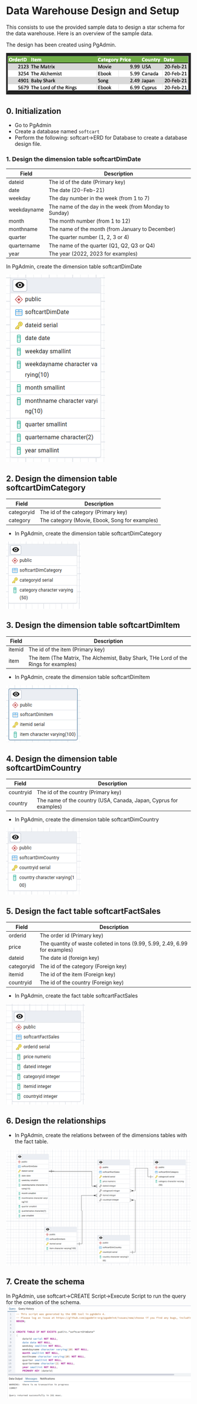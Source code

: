 # Data Warehouse Design and Setup

This consists to use the provided sample data to design a star schema for the data warehouse. Here is an overview of the sample data.

The design has been created using PgAdmin.

![alt text](./../../resources/images/sample_data.png)

## 0. Initialization
- Go to PgAdmin
- Create a database named `softcart`
- Perform the following: softcart->ERD for Database to create a database design file.

### 1. Design the dimension table softcartDimDate

| Field | Description |
|----------|----------|
| dateid   | The id of the date (Primary key) |
| date   | The date (20-Feb-21)  |
 weekday   | The day number in the week (from 1 to 7) |
| weekdayname  | The name of the day in the week (from Monday to Sunday)|
| month | The month number (from 1 to 12) |
| monthname | The name of the month (from January to December) |
| quarter   | The quarter number (1, 2, 3 or 4) |
| quartername   | The name of the quarter (Q1, Q2, Q3 or Q4) |
| year   | The year (2022, 2023 for examples) |

In PgAdmin, create the dimension table softcartDimDate

![alt text](./../../resources/images/softcartDimDate.png)

## 2. Design the dimension table softcartDimCategory

| Field | Description |
|----------|----------|
| categoryid   | The id of the category (Primary key) |
| category   | The category (Movie, Ebook, Song for examples) |

- In PgAdmin, create the dimension table softcartDimCategory

![alt text](./../../resources/images/softcartDimCategory.png)

## 3. Design the dimension table softcartDimItem

| Field | Description |
|----------|----------|
| itemid   | The id of the item (Primary key) |
| item   | The item (The Matrix, The Alchemist, Baby Shark, THe Lord of the Rings for examples) |

- In PgAdmin, create the dimension table softcartDimItem


![alt text](./../../resources/images/softcartDimItem.png)

## 4. Design the dimension table softcartDimCountry

| Field | Description |
|----------|----------|
| countryid   | The id of the country (Primary key) |
| country  | The name of the country (USA, Canada, Japan, Cyprus for examples) |

- In PgAdmin, create the dimension table softcartDimCountry

![alt text](./../../resources/images/softcartDimCountry.png)

## 5. Design the fact table softcartFactSales

| Field | Description |
|----------|----------|
| orderid   | The order id (Primary key) |
| price  | The quantity of waste colleted in tons (9.99, 5.99, 2.49, 6.99 for examples)  |
|dateid   | The  date id (foreign key) |
|categoryid   | The id of the category (Foreign key) |
| itemid   | The id of the item (Foreign key) |
| countryid   | The id of the country (Foreign key) |

- In PgAdmin, create the fact table softcartFactSales


![alt text](./../../resources/images/softcartFactSales.png)

## 6. Design the relationships

- In PgAdmin, create the relations between of the dimensions tables with the fact table.

![alt text](./../../resources/images/softcartRelationships.png)

## 7. Create the schema

In PgAdmin, use softcart->CREATE Script->Execute Script to run the query for the creation of the schema. 
![alt text](./../../resources/images/createschema.png)
